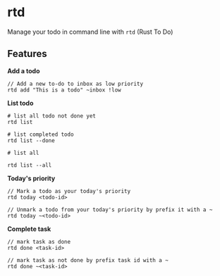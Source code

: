 # rtd

Manage your todo in command line with `rtd` (Rust To Do)

## Features
**Add a todo**

```
// Add a new to-do to inbox as low priority
rtd add "This is a todo" ~inbox !low 
```

**List todo**
```
# list all todo not done yet
rtd list 

# list completed todo
rtd list --done

# list all

rtd list --all
```

**Today's priority**
```
// Mark a todo as your today's priority
rtd today <todo-id>

// Unmark a todo from your today's priority by prefix it with a ~
rtd today ~<todo-id>
```

**Complete task**

```
// mark task as done
rtd done <task-id>

// mark task as not done by prefix task id with a ~
rtd done ~<task-id>
```